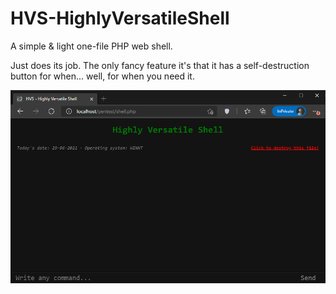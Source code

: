 # HVS-HighlyVersatileShell
A simple & light one-file PHP web shell.

Just does its job. The only fancy feature it's that it has a self-destruction button for when... well, for when you need it.

![Screenshot of the shell](https://github.com/rov/HVS-HighlyVersatileShell/blob/main/hvs_screenshot.png)
